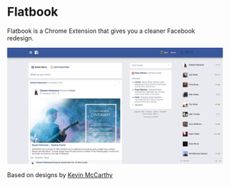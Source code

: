 # Flatbook
Flatbook is a Chrome Extension that gives you a cleaner Facebook redesign.

![Screenshot of Alpha version of Flatbook](https://github.com/danbovey/Flatbook/blob/master/screenshot.jpg)

Based on designs by [Kevin McCarthy](http://sevenfortyseven.ca/)
